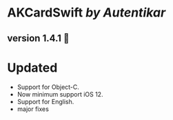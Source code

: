 # AKCardSwift *by Autentikar*

## version 1.4.1 :rocket:

# Updated
* Support for Object-C.
* Now minimum support iOS 12.
* Support for English.
* major fixes
